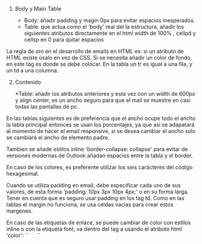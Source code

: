 1. Body y Main Table

	* Body: añadir padding y magin 0px para evitar espacios inesperados.
	* Table: que actua como el 'body' real del la estructura, añadir los siguientes atributos directamente en el html width de 100% , cellpd y cellsp en 0 para quitar espacios


La regla de oro en el desarrollo de emails en HTML es: si un atributo de HTML existe úsalo en vez de CSS.
Si se necesita añadir un color de fondo, en este tag es donde se debe colocar.
En la tabla un tr es igual a una fila, y un td a una columna.

2. Contenido

	*Table: añadir los atributos anteriores y esta vez con un width de 600px y align center, es un ancho seguro para que el mail se muestre en casi todas las pantallas de pc.

En las tablas siguientes es de preferencia que el ancho ocupe todo el ancho la tabla principal entonces se usan los porcentajes, ya que asi se adapatará al momento de hacer el email responsive, si se desea cambiar el ancho solo se cambiará el ancho de elemento padre.

Tambien se añade estilos inline 'border-collapse: collapse' para evitar de versiones modernas de Outlook añadan espacios entre la tabla y el border.

En caso de los colores, es preferente utilizar los seis carácteres del código hexagesimal.

Cuando se utiliza padding en email, debe especificar cada uno de sus valores, de esta forma 'padding: 10px 3px 10px 4px;' o en su forma larga.
Tener en cuenta que es seguro usar padding en los tag td.
Como en las tablas el margin no funciona, se usa celdas vacias para crear estos margenes.

En caso de las etiquetas de enlace, se puede cambiar de color con estilos inline o con la etiqueta font, va dentro del tag a usando el atributo html 'color': ´´<a href="#" style="color: #ffffff;"><font color="ffffff">link</font></a>´´
